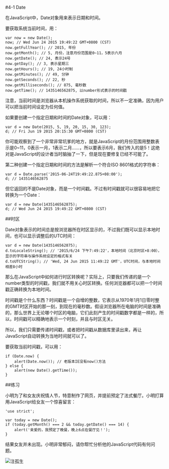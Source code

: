 #4-1 Date

在JavaScript中，Date对象用来表示日期和时间。

要获取系统当前时间，用：

	var now = new Date();
	now; // Wed Jun 24 2015 19:49:22 GMT+0800 (CST)
	now.getFullYear(); // 2015, 年份
	now.getMonth(); // 5, 月份，注意月份范围是0~11，5表示六月
	now.getDate(); // 24, 表示24号
	now.getDay(); // 3, 表示星期三
	now.getHours(); // 19, 24小时制
	now.getMinutes(); // 49, 分钟
	now.getSeconds(); // 22, 秒
	now.getMilliseconds(); // 875, 毫秒数
	now.getTime(); // 1435146562875, 以number形式表示的时间戳
注意，当前时间是浏览器从本机操作系统获取的时间，所以不一定准确，因为用户可以把当前时间设定为任何值。

如果要创建一个指定日期和时间的Date对象，可以用：

	var d = new Date(2015, 5, 19, 20, 15, 30, 123);
	d; // Fri Jun 19 2015 20:15:30 GMT+0800 (CST)
你可能观察到了一个非常非常坑爹的地方，就是JavaScript的月份范围用整数表示是0~11，0表示一月，1表示二月……，所以要表示6月，我们传入的是5！这绝对是JavaScript的设计者当时脑抽了一下，但是现在要修复已经不可能了。

第二种创建一个指定日期和时间的方法是解析一个符合ISO 8601格式的字符串：

	var d = Date.parse('2015-06-24T19:49:22.875+08:00');
	d; // 1435146562875
但它返回的不是Date对象，而是一个时间戳。不过有时间戳就可以很容易地把它转换为一个Date：

	var d = new Date(1435146562875);
	d; // Wed Jun 24 2015 19:49:22 GMT+0800 (CST)
##时区

Date对象表示的时间总是按浏览器所在时区显示的，不过我们既可以显示本地时间，也可以显示调整后的UTC时间：

	var d = new Date(1435146562875);
	d.toLocaleString(); // '2015/6/24 下午7:49:22'，本地时间（北京时区+8:00），显示的字符串与操作系统设定的格式有关
	d.toUTCString(); // 'Wed, 24 Jun 2015 11:49:22 GMT'，UTC时间，与本地时间相差8小时
那么在JavaScript中如何进行时区转换呢？实际上，只要我们传递的是一个number类型的时间戳，我们就不用关心时区转换。任何浏览器都可以把一个时间戳正确转换为本地时间。

时间戳是个什么东西？时间戳是一个自增的整数，它表示从1970年1月1日零时整的GMT时区开始的那一刻，到现在的毫秒数。假设浏览器所在电脑的时间是准确的，那么世界上无论哪个时区的电脑，它们此刻产生的时间戳数字都是一样的，所以，时间戳可以精确地表示一个时刻，并且与时区无关。

所以，我们只需要传递时间戳，或者把时间戳从数据库里读出来，再让JavaScript自动转换为当地时间就可以了。

要获取当前时间戳，可以用：

	if (Date.now) {
	    alert(Date.now()); // 老版本IE没有now()方法
	} else {
	    alert(new Date().getTime());
	}

##练习

小明为了和女友庆祝情人节，特意制作了网页，并提前预定了法式餐厅。小明打算用JavaScript给女友一个惊喜留言：

	'use strict';
	
	var today = new Date();
	if (today.getMonth() === 2 && today.getDate() === 14) {
	    alert('亲爱的，我预定了晚餐，晚上6点在餐厅见！');
	}

结果女友并未出现。小明非常郁闷，请你帮忙分析他的JavaScript代码有何问题。

![注孤生](http://www.liaoxuefeng.com/files/attachments/00143514905461536b6ab3d25474b02b6648d4608f10cd7000/l)